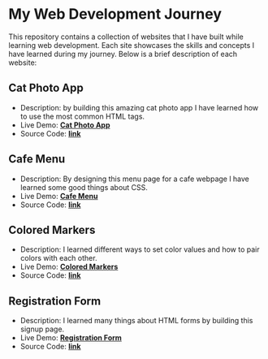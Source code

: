 # My Web Development Journey

This repository contains a collection of websites that I have built while learning web development. Each site showcases the skills and concepts I have learned during my journey. Below is a brief description of each website:

## Cat Photo App
-   Description: by building this amazing cat photo app I have learned how to use the most common HTML tags.
-   Live Demo: [**Cat Photo App**](https://hixcoder.github.io/Cat-Photo-App/)
-   Source Code: [**link**](https://github.com/hixcoder/Cat-Photo-App)

## Cafe Menu
-   Description: By designing this menu page for a cafe webpage l have learned some good things about CSS.
-   Live Demo: [**Cafe Menu**](https://hixcoder.github.io/Cafe-Menu/)
-   Source Code: [**link**](https://github.com/hixcoder/Cafe-Menu)

## Colored Markers
-   Description: I learned different ways to set color values and how to pair colors with each other.
-   Live Demo: [**Colored Markers**](https://hixcoder.github.io/Colored-Markers/)
-   Source Code: [**link**](https://github.com/hixcoder/Colored-Markers)

## Registration Form
-   Description: I learned many things about HTML forms by building this signup page.
-   Live Demo: [**Registration Form**](https://hixcoder.github.io/Registration-Form/)
-   Source Code: [**link**](https://github.com/hixcoder/Registration-Form/tree/main)

